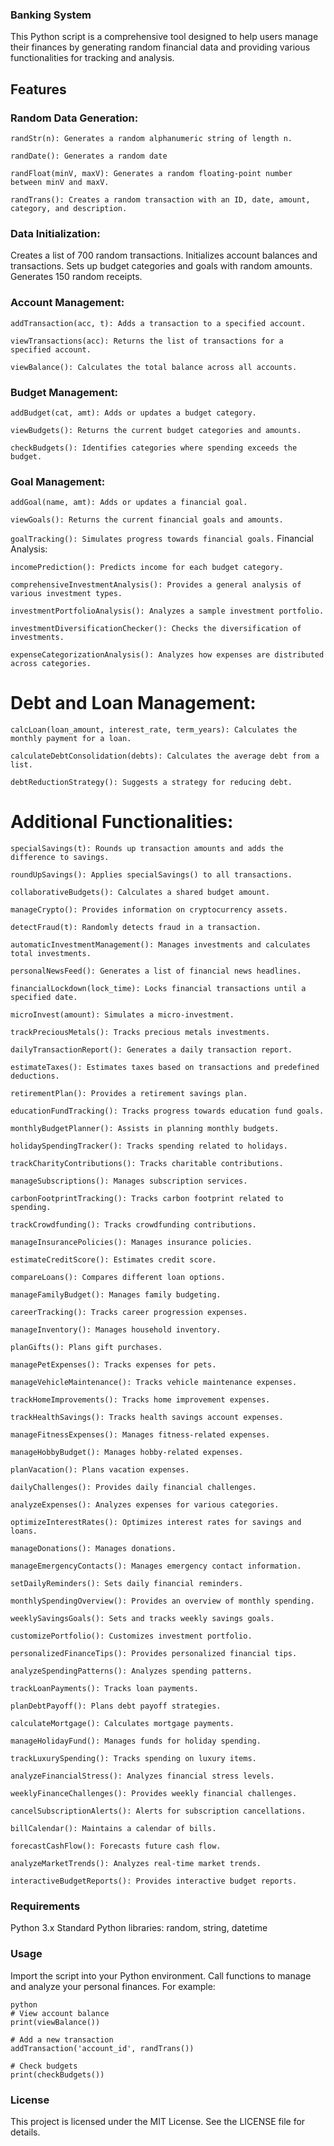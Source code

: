 ### Banking System
This Python script is a comprehensive tool designed to help users manage their finances by generating random financial data and providing various functionalities for tracking and analysis.

## Features
### Random Data Generation:

`randStr(n): Generates a random alphanumeric string of length n.`

`randDate(): Generates a random date `

`randFloat(minV, maxV): Generates a random floating-point number between minV and maxV.`

`randTrans(): Creates a random transaction with an ID, date, amount, category, and description.`

### Data Initialization:

Creates a list of 700 random transactions.
Initializes account balances and transactions.
Sets up budget categories and goals with random amounts.
Generates 150 random receipts.
### Account Management:

`addTransaction(acc, t): Adds a transaction to a specified account.`

`viewTransactions(acc): Returns the list of transactions for a specified account.`

`viewBalance(): Calculates the total balance across all accounts.`
### Budget Management:

`addBudget(cat, amt): Adds or updates a budget category.`

`viewBudgets(): Returns the current budget categories and amounts.`

`checkBudgets(): Identifies categories where spending exceeds the budget.`
### Goal Management:

`addGoal(name, amt): Adds or updates a financial goal.`

`viewGoals(): Returns the current financial goals and amounts.`

`goalTracking(): Simulates progress towards financial goals.`
Financial Analysis:

`incomePrediction(): Predicts income for each budget category.`

`comprehensiveInvestmentAnalysis(): Provides a general analysis of various investment types.`

`investmentPortfolioAnalysis(): Analyzes a sample investment portfolio.`

`investmentDiversificationChecker(): Checks the diversification of investments.`

`expenseCategorizationAnalysis(): Analyzes how expenses are distributed across categories.`
# Debt and Loan Management:

`calcLoan(loan_amount, interest_rate, term_years): Calculates the monthly payment for a loan.`

`calculateDebtConsolidation(debts): Calculates the average debt from a list.`

`debtReductionStrategy(): Suggests a strategy for reducing debt.`

# Additional Functionalities:

`specialSavings(t): Rounds up transaction amounts and adds the difference to savings.`

`roundUpSavings(): Applies specialSavings() to all transactions.`

`collaborativeBudgets(): Calculates a shared budget amount.`

`manageCrypto(): Provides information on cryptocurrency assets.`

`detectFraud(t): Randomly detects fraud in a transaction.`

`automaticInvestmentManagement(): Manages investments and calculates total investments.`

`personalNewsFeed(): Generates a list of financial news headlines.`

`financialLockdown(lock_time): Locks financial transactions until a specified date.`

`microInvest(amount): Simulates a micro-investment.`

`trackPreciousMetals(): Tracks precious metals investments.`

`dailyTransactionReport(): Generates a daily transaction report.`

`estimateTaxes(): Estimates taxes based on transactions and predefined deductions.`

`retirementPlan(): Provides a retirement savings plan.`

`educationFundTracking(): Tracks progress towards education fund goals.`

`monthlyBudgetPlanner(): Assists in planning monthly budgets.`

`holidaySpendingTracker(): Tracks spending related to holidays.`

`trackCharityContributions(): Tracks charitable contributions.`

`manageSubscriptions(): Manages subscription services.`

`carbonFootprintTracking(): Tracks carbon footprint related to spending.`

`trackCrowdfunding(): Tracks crowdfunding contributions.`

`manageInsurancePolicies(): Manages insurance policies.`

`estimateCreditScore(): Estimates credit score.`

`compareLoans(): Compares different loan options.`

`manageFamilyBudget(): Manages family budgeting.`

`careerTracking(): Tracks career progression expenses.`

`manageInventory(): Manages household inventory.`

`planGifts(): Plans gift purchases.`

`managePetExpenses(): Tracks expenses for pets.`

`manageVehicleMaintenance(): Tracks vehicle maintenance expenses.`

`trackHomeImprovements(): Tracks home improvement expenses.`

`trackHealthSavings(): Tracks health savings account expenses.`

`manageFitnessExpenses(): Manages fitness-related expenses.`

`manageHobbyBudget(): Manages hobby-related expenses.`

`planVacation(): Plans vacation expenses.`

`dailyChallenges(): Provides daily financial challenges.`

`analyzeExpenses(): Analyzes expenses for various categories.`

`optimizeInterestRates(): Optimizes interest rates for savings and loans.`

`manageDonations(): Manages donations.`

`manageEmergencyContacts(): Manages emergency contact information.`

`setDailyReminders(): Sets daily financial reminders.`

`monthlySpendingOverview(): Provides an overview of monthly spending.`

`weeklySavingsGoals(): Sets and tracks weekly savings goals.`

`customizePortfolio(): Customizes investment portfolio.`

`personalizedFinanceTips(): Provides personalized financial tips.`

`analyzeSpendingPatterns(): Analyzes spending patterns.`

`trackLoanPayments(): Tracks loan payments.`

`planDebtPayoff(): Plans debt payoff strategies.`

`calculateMortgage(): Calculates mortgage payments.`

`manageHolidayFund(): Manages funds for holiday spending.`

`trackLuxurySpending(): Tracks spending on luxury items.`

`analyzeFinancialStress(): Analyzes financial stress levels.`

`weeklyFinanceChallenges(): Provides weekly financial challenges.`

`cancelSubscriptionAlerts(): Alerts for subscription cancellations.`

`billCalendar(): Maintains a calendar of bills.`

`forecastCashFlow(): Forecasts future cash flow.`

`analyzeMarketTrends(): Analyzes real-time market trends.`

`interactiveBudgetReports(): Provides interactive budget reports.`

### Requirements
Python 3.x
Standard Python libraries: random, string, datetime

### Usage
Import the script into your Python environment.
Call functions to manage and analyze your personal finances.
For example:
```
python
# View account balance
print(viewBalance())

# Add a new transaction
addTransaction('account_id', randTrans())

# Check budgets
print(checkBudgets())
```

### License
This project is licensed under the MIT License. See the LICENSE file for details.